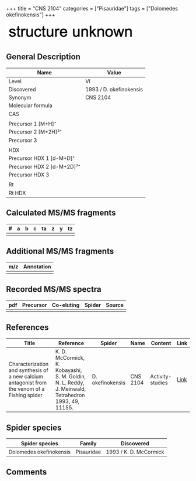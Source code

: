 +++
title = "CNS 2104"
categories = ["Pisauridae"]
tags = ["Dolomedes okefinokensis"]
+++

![](/img/2.png)

## General Description

| Name                       | Value                   |
|----------------------------|-------------------------|
| Level                      | VI                      |
| Discovered                 | 1993 / D. okefinokensis |
| Synonym                    | CNS 2104                |
| Molecular formula          |                         |
| CAS                        |                         |
|                            |                         |
| Precursor 1 [M+H]⁺         |                         |
| Precursor 2 [M+2H]²⁺       |                         |
| Precursor 3                |                         |
|                            |                         |
| HDX                        |                         |
| Precursor HDX 1 [d-M+D]⁺   |                         |
| Precursor HDX 2 [d-M+2D]²⁺ |                         |
| Precursor HDX 3            |                         |
|                            |                         |
| Rt                         |                         |
| Rt HDX                     |                         |

## Calculated MS/MS fragments

| # | a | b | c | ta | z | y | tz |
|---|---|---|---|----|---|---|----|
|   |   |   |   |    |   |   |    |

## Additional MS/MS fragments

| m/z | Annotation |
|-----|------------|
|     |            |

## Recorded MS/MS spectra

| pdf | Precursor | Co-eluting | Spider | Source |
|-----|-----------|------------|--------|--------|
|     |           |            |        |        |

## References

| Title                                                                                     | Reference                                                                                         | Spider     | Name   | Content          | Link                                                  |
|-------------------------------------------------------------------------------------------|---------------------------------------------------------------------------------------------------|------------|--------|------------------|-------------------------------------------------------|
| Characterization and synthesis of a new calcium antagonist from the venom of a Fishing spider  | K. D. McCormick, K. Kobayashi, S. M. Goldin, N. L. Reddy, J. Meinwald, Tetrahedron 1993, 49, 11155. | D. okefinokensis | CNS 2104 | Activity-studies | [Link](https://doi.org/10.1016/S0040-4020(01)81803-2) |

## Spider species

| Spider species          | Family     | Discovered             |
|-------------------------|------------|------------------------|
| Dolomedes okefinokensis | Pisauridae | 1993 / K. D. McCormick |

## Comments
